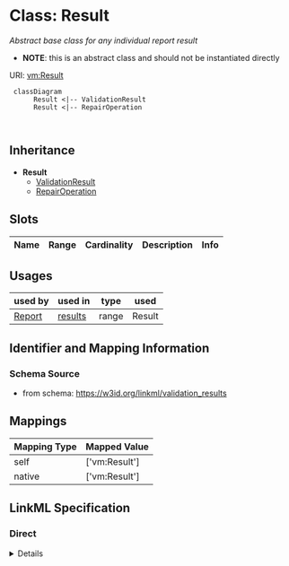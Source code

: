 # Class: Result
_Abstract base class for any individual report result_



* __NOTE__: this is an abstract class and should not be instantiated directly



URI: [vm:Result](https://w3id.org/linkml/validation-model/Result)




```mermaid
 classDiagram
      Result <|-- ValidationResult
      Result <|-- RepairOperation
      
      
```





## Inheritance
* **Result**
    * [ValidationResult](ValidationResult.md)
    * [RepairOperation](RepairOperation.md)



## Slots

| Name | Range | Cardinality | Description  | Info |
| ---  | --- | --- | --- | --- |


## Usages


| used by | used in | type | used |
| ---  | --- | --- | --- |
| [Report](Report.md) | [results](results.md) | range | Result |



## Identifier and Mapping Information







### Schema Source


* from schema: https://w3id.org/linkml/validation_results







## Mappings

| Mapping Type | Mapped Value |
| ---  | ---  |
| self | ['vm:Result'] |
| native | ['vm:Result'] |


## LinkML Specification

<!-- TODO: investigate https://stackoverflow.com/questions/37606292/how-to-create-tabbed-code-blocks-in-mkdocs-or-sphinx -->

### Direct

<details>
```yaml
name: Result
description: Abstract base class for any individual report result
from_schema: https://w3id.org/linkml/validation_results
abstract: true

```
</details>

### Induced

<details>
```yaml
name: Result
description: Abstract base class for any individual report result
from_schema: https://w3id.org/linkml/validation_results
abstract: true

```
</details>